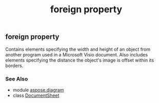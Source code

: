 ﻿---
title: foreign property
second_title: Aspose.Diagram for Python via .NET API References
description: 
type: docs
weight: 80
url: /python-net/aspose.diagram/documentsheet/foreign/
is_root: false
---

## foreign property


Contains elements specifying the width and height of an object from another program used in a Microsoft Visio document. Also includes elements specifying the distance the object's image is offset within its borders.

### See Also
* module [aspose.diagram](../../)
* class [DocumentSheet](/diagram/python-net/aspose.diagram/documentsheet)
